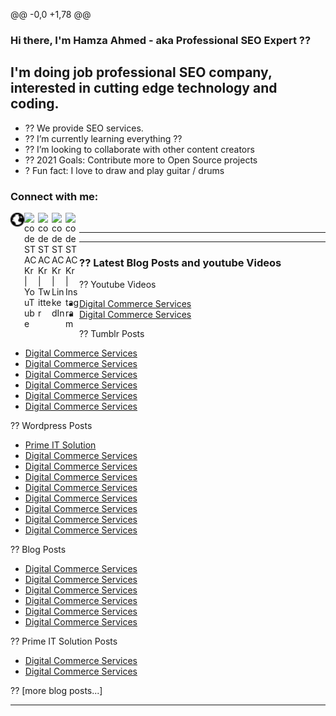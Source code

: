 @@ -0,0 +1,78 @@
### Hi there, I'm Hamza Ahmed - aka Professional SEO Expert ??
## I'm doing job professional SEO company, interested in cutting edge technology and coding.

- ?? We provide SEO services.
- ?? I’m currently learning everything ??
- ?? I’m looking to collaborate with other content creators
- ?? 2021 Goals: Contribute more to Open Source projects
- ? Fun fact: I love to draw and play guitar / drums


### Connect with me:

[<img align="left" alt="codeSTACKr.com" width="22px" src="https://raw.githubusercontent.com/iconic/open-iconic/master/svg/globe.svg" />][website]
[<img align="left" alt="codeSTACKr | YouTube" width="22px" src="https://cdn.jsdelivr.net/npm/simple-icons@v3/icons/youtube.svg" />][youtube]
[<img align="left" alt="codeSTACKr | Twitter" width="22px" src="https://cdn.jsdelivr.net/npm/simple-icons@v3/icons/twitter.svg" />][twitter]
[<img align="left" alt="codeSTACKr | LinkedIn" width="22px" src="https://cdn.jsdelivr.net/npm/simple-icons@v3/icons/linkedin.svg" />][linkedin]
[<img align="left" alt="codeSTACKr | Instagram" width="22px" src="https://cdn.jsdelivr.net/npm/simple-icons@v3/icons/instagram.svg" />][instagram]

<br />

---

---

### ?? Latest Blog Posts and youtube Videos

<!-- BLOG-POST-LIST:START -->
?? Youtube Videos
- [Digital Commerce Services](https://www.youtube.com/watch?v=LtKB2TGSPK8)
- [Digital Commerce Services](https://www.youtube.com/watch?v=43B9_V3PE0Q&t=131s)

?? Tumblr Posts
- [Digital Commerce Services](https://primeit.tumblr.com/)
- [Digital Commerce Services](https://primeit.tumblr.com/post/697084909011009536/digital-commerce-services)
- [Digital Commerce Services](https://primeit.tumblr.com/post/696611631661285376/digital-commerce-services)
- [Digital Commerce Services](https://primeit.tumblr.com/post/696521181208117248/content-writing-for-seo)
- [Digital Commerce Services](https://primeit.tumblr.com/post/696166462994448384/digital-marketing-services-make-your-business)
- [Digital Commerce Services](https://primeit.tumblr.com/post/695996395192188928/what-is-digital-commerce-how-we-can-earn-through)


?? Wordpress Posts
- [Prime IT Solution](https://primeitsolutionusa.wordpress.com/)
- [Digital Commerce Services](https://primeitsolutionusa.wordpress.com/2022/10/03/digital-marketings-services-ecommerce-marketing-services/)
- [Digital Commerce Services](https://primeitsolutionusa.wordpress.com/2022/09/28/digital-commerce-services-2/)
- [Digital Commerce Services](https://primeitsolutionusa.wordpress.com/2022/09/28/digital-commerce-services/)
- [Digital Commerce Services](https://primeitsolutionusa.wordpress.com/2022/09/27/content-writing-service-assignment-writing-service/)
- [Digital Commerce Services](https://primeitsolutionusa.wordpress.com/2022/09/23/facebook-marketing-services-usa-usa-top-marketing-agency-prime-it-solution/)
- [Digital Commerce Services](https://primeitsolutionusa.wordpress.com/2022/09/23/social-media-marketing-make-your-business-as-a-brand/)
- [Digital Commerce Services](https://primeitsolutionusa.wordpress.com/2022/09/21/what-is-social-media-marketing/)
- [Digital Commerce Services](https://primeitsolutionusa.wordpress.com/2022/09/21/ecommerce-development-services-usa-top-marketing-agency/)

?? Blog Posts
- [Digital Commerce Services](https://primeitsolutionusa.blogspot.com/)
- [Digital Commerce Services](https://primeitsolutionusa.blogspot.com/2022/10/digital-marketings-services-ecommerce.html)
- [Digital Commerce Services](https://primeitsolutionusa.blogspot.com/2022/09/Digital%20Commerce%20Services.html)
- [Digital Commerce Services](https://primeitsolutionusa.blogspot.com/2022/09/content-writing-service-assignment.html)
- [Digital Commerce Services](https://primeitsolutionusa.blogspot.com/2022/09/blog-post.html)
- [Digital Commerce Services](https://primeitsolutionusa.blogspot.com/2022/09/ecommerce-development-services-usa-top.html)

?? Prime IT Solution Posts
- [Digital Commerce Services](https://primeitsolution.us/Digital-Commerce-Services)
- [Digital Commerce Services](https://primeitsolution.us/)


<!-- BLOG-POST-LIST:END -->


?? [more blog posts...]


---


[website]: https://primeitsolution.us/Digital-Commerce-Services
[twitter]: https://twitter.com/PrimeITSolusa
[youtube]: https://www.youtube.com/channel/UCnugB1sjZmeG-YSxTP0rGRw
[instagram]: https://www.instagram.com/primeitsolutionpk/
[linkedin]: https://www.linkedin.com/in/prime-it-solution-601770252/
